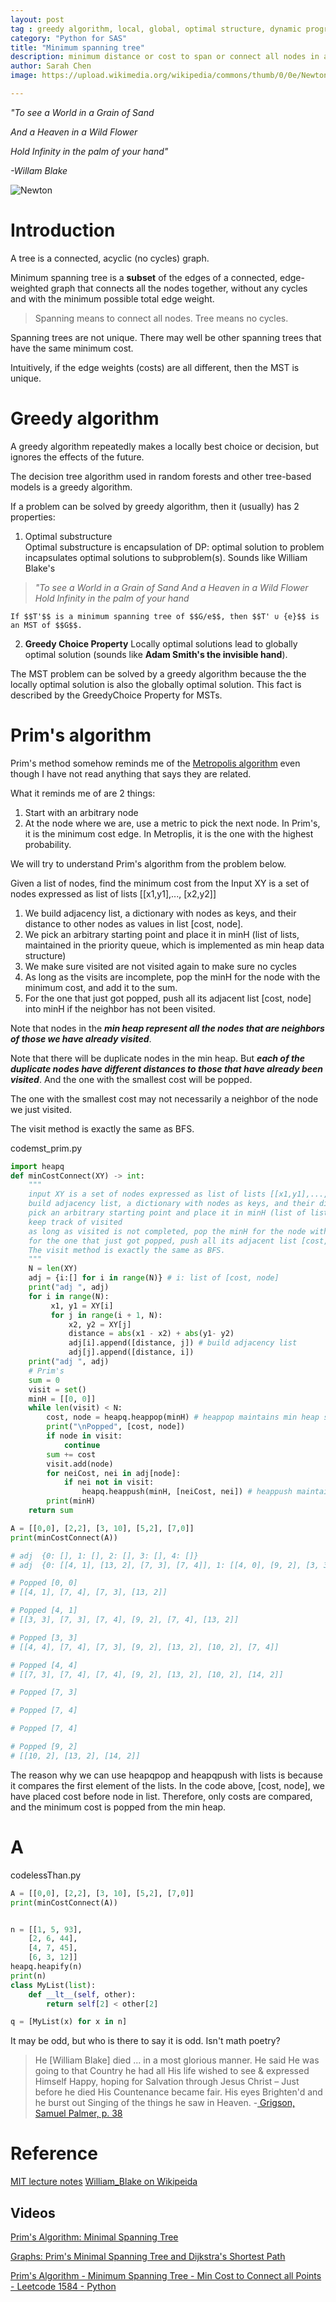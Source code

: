 ```yaml
---
layout: post
tag : greedy algorithm, local, global, optimal structure, dynamic programming, BFS, Prim's, min heap
category: "Python for SAS"
title: "Minimum spanning tree"
description: minimum distance or cost to span or connect all nodes in a tree using Prim's algorithm and greedy algorithm
author: Sarah Chen
image: https://upload.wikimedia.org/wikipedia/commons/thumb/0/0e/Newton-WilliamBlake.jpg/330px-Newton-WilliamBlake.jpg

---
```

*"To see a World in a Grain of Sand*

*And a Heaven in a Wild Flower*

*Hold Infinity in the palm of your hand"*

*-Willam Blake*

![Newton](https://upload.wikimedia.org/wikipedia/commons/thumb/0/0e/Newton-WilliamBlake.jpg/330px-Newton-WilliamBlake.jpg)

# Introduction

A tree is a connected, acyclic (no cycles) graph.

Minimum spanning tree is a **subset** of the edges of a connected, edge-weighted graph that connects all the nodes together, without any cycles and with the minimum possible total edge weight.  

> Spanning means to connect all nodes. 
> Tree means no cycles. 

Spanning trees are not unique.  There may well be other spanning trees that have the same minimum cost. 

Intuitively, if the edge weights (costs) are all different, then the MST is unique.  

# Greedy algorithm

A greedy algorithm repeatedly makes a locally best choice or decision, but ignores the effects of the future.  

The decision tree algorithm used in random forests and other tree-based models is a greedy algorithm. 

If a problem can be solved by greedy algorithm, then it (usually) has 2 properties:
1. Optimal substructure   
    Optimal substructure is encapsulation of DP: optimal solution to problem incapsulates optimal solutions to subproblem(s). Sounds like William Blake's 
    
> *"To see a World in a Grain of Sand*
> *And a Heaven in a Wild Flower* 
> *Hold Infinity in the palm of your hand* 


    If $$T'$$ is a minimum spanning tree of $$G/e$$, then $$T' ∪ {e}$$ is an MST of $$G$$. 

2. **Greedy Choice Property**
    Locally optimal solutions lead to globally optimal solution (sounds like **Adam Smith's the invisible hand**). 

The MST problem can be solved by a greedy algorithm because the the locally optimal solution is also the globally optimal solution. This fact is described by the GreedyChoice Property for MSTs. 

# Prim's algorithm
Prim's method somehow reminds me of the [Metropolis algorithm](https://en.wikipedia.org/wiki/Metropolis%E2%80%93Hastings_algorithm) even though I have not read anything that says they are related.   

What it reminds me of are 2 things:
1. Start with an arbitrary node
2. At the node where we are, use a metric to pick the next node.  In Prim's, it is the minimum cost edge.  In Metroplis, it is the one with the highest probability. 

We will try to understand Prim's algorithm from the problem below. 

Given a list of nodes, find the minimum cost from the 
Input XY is a set of nodes expressed as list of lists [[x1,y1],..., [x2,y2]]

1. We build adjacency list, a dictionary with nodes as keys, and their distance to other nodes as values in list [cost, node]. 
2. We pick an arbitrary starting point and place it in minH (list of lists, maintained in the priority queue, which is implemented as min heap data structure)
3. We make sure visited are not visited again to make sure no cycles
4. As long as the visits are incomplete, pop the minH for the node with the minimum cost, and add it to the sum.
5. For the one that just got popped, push all its adjacent list [cost, node] into minH if the neighbor has not been visited.
   
Note that nodes in the ***min heap represent all the nodes that are neighbors of those we have already visited***.

Note that there will be duplicate nodes in the min heap.  But ***each of the duplicate nodes have different distances to those that have already been visited***.  And the one with the smallest cost will be popped.  

The one with the smallest cost may not necessarily a neighbor of the node we just visited.  

The visit method is exactly the same as BFS.

<div class="code-head"><span>code</span>mst_prim.py</div>

```python
import heapq
def minCostConnect(XY) -> int:
    """
    input XY is a set of nodes expressed as list of lists [[x1,y1],..., [x2,y2]]
    build adjacency list, a dictionary with nodes as keys, and their distance to other nodes as values in list [cost, node]
    pick an arbitrary starting point and place it in minH (list of lists, maintained in the min heap data structure order)
    keep track of visited
    as long as visited is not completed, pop the minH for the node with the minimum cost, and add it to the sum.
    for the one that just got popped, push all its adjacent list [cost, node] into minH if the neighbor has not been visited. 
    The visit method is exactly the same as BFS.
    """
    N = len(XY)
    adj = {i:[] for i in range(N)} # i: list of [cost, node]
    print("adj ", adj)
    for i in range(N):
         x1, y1 = XY[i]
         for j in range(i + 1, N): 
             x2, y2 = XY[j]
             distance = abs(x1 - x2) + abs(y1- y2)
             adj[i].append([distance, j]) # build adjacency list
             adj[j].append([distance, i])
    print("adj ", adj)
    # Prim's
    sum = 0
    visit = set()
    minH = [[0, 0]] 
    while len(visit) < N:
        cost, node = heapq.heappop(minH) # heappop maintains min heap structure
        print("\nPopped", [cost, node])
        if node in visit:
            continue
        sum += cost
        visit.add(node)
        for neiCost, nei in adj[node]:
            if nei not in visit:
                heapq.heappush(minH, [neiCost, nei]) # heappush maintains min heap structure
        print(minH)
    return sum 

A = [[0,0], [2,2], [3, 10], [5,2], [7,0]]
print(minCostConnect(A))

# adj  {0: [], 1: [], 2: [], 3: [], 4: []}
# adj  {0: [[4, 1], [13, 2], [7, 3], [7, 4]], 1: [[4, 0], [9, 2], [3, 3], [7, 4]], 2: [[13, 0], [9, 1], [10, 3], [14, 4]], 3: [[7, 0], [3, 1], [10, 2], [4, 4]], 4: [[7, 0], [7, 1], [14, 2], [4, 3]]}

# Popped [0, 0]
# [[4, 1], [7, 4], [7, 3], [13, 2]]

# Popped [4, 1]
# [[3, 3], [7, 3], [7, 4], [9, 2], [7, 4], [13, 2]]

# Popped [3, 3]
# [[4, 4], [7, 4], [7, 3], [9, 2], [13, 2], [10, 2], [7, 4]]

# Popped [4, 4]
# [[7, 3], [7, 4], [7, 4], [9, 2], [13, 2], [10, 2], [14, 2]]

# Popped [7, 3]

# Popped [7, 4]

# Popped [7, 4]

# Popped [9, 2]
# [[10, 2], [13, 2], [14, 2]]
```

The reason why we can use heapqpop and heapqpush with lists is because it compares the first element of the lists. In the code above, [cost, node], we have placed cost before node in list.  Therefore, only costs are compared, and the minimum cost is popped from the min heap. 
<!-- https://stackoverflow.com/questions/45892736/python-heapq-how-do-i-sort-the-heap-using-nth-element-of-the-list-of-lists -->
# A
<div class="code-head"><span>code</span>lessThan.py</div>

```python
A = [[0,0], [2,2], [3, 10], [5,2], [7,0]]
print(minCostConnect(A))


n = [[1, 5, 93],
    [2, 6, 44],
    [4, 7, 45],
    [6, 3, 12]]
heapq.heapify(n)
print(n)
class MyList(list):
    def __lt__(self, other):
        return self[2] < other[2]

q = [MyList(x) for x in n]
```

It may be odd, but who is there to say it is odd.  Isn't math poetry?  

> He [William Blake] died ... in a most glorious manner. He said He was going to that Country he had all His life wished to see & expressed Himself Happy, hoping for Salvation through Jesus Christ – Just before he died 
> His Countenance became fair. His eyes Brighten'd and he burst out Singing of the things he saw in Heaven. -[ Grigson, Samuel Palmer, p. 38](https://en.wikipedia.org/wiki/William_Blake#cite_note-67)

# Reference
[MIT lecture notes](https://ocw.mit.edu/courses/6-046j-design-and-analysis-of-algorithms-spring-2015/4a7fdddff3bc419c70bb470106a1663a_MIT6_046JS15_lec12.pdf)
[William_Blake on Wikipeida](https://en.wikipedia.org/wiki/William_Blake)

## Videos
[Prim's Algorithm: Minimal Spanning Tree](https://www.youtube.com/watch?v=YyLaRffCdk4)

[Graphs: Prim's Minimal Spanning Tree and Dijkstra's Shortest Path](https://www.youtube.com/watch?v=i4W8WgTuGTE&t=288s)

[Prim's Algorithm - Minimum Spanning Tree - Min Cost to Connect all Points - Leetcode 1584 - Python](https://www.youtube.com/watch?v=f7JOBJIC-NA&t=693s)
